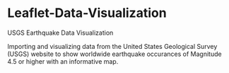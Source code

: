 # Leaflet-Data-Visualization
USGS Earthquake Data Visualization

Importing and visualizing data from the United States Geological Survey (USGS) website to show worldwide earthquake occurances of Magnitude 4.5 or higher with an informative map.
